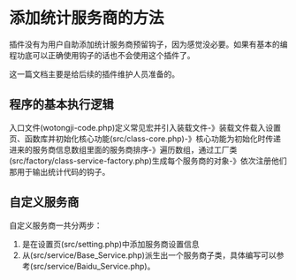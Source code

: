 # 添加统计服务商的方法

插件没有为用户自助添加统计服务商预留钩子，因为感觉没必要。如果有基本的编程功底可以正确使用钩子的话也不会使用这个插件了。

这一篇文档主要是给后续的插件维护人员准备的。

## 程序的基本执行逻辑

入口文件(wotongji-code.php)定义常见宏并引入装载文件-》装载文件载入设置页、函数库并初始化核心功能(src/class-core.php)-》核心功能为初始化时传递进来的服务商信息数组里面的服务商排序-》遍历数组，通过工厂类(src/factory/class-service-factory.php)生成每个服务商的对象-》依次注册他们那用于输出统计代码的钩子。

## 自定义服务商

自定义服务商一共分两步：
 1. 是在设置页(src/setting.php)中添加服务商设置信息
 2. 从(src/service/Base_Service.php)派生出一个服务商子类，具体编写可以参考(src/service/Baidu_Service.php)。
